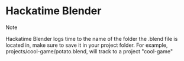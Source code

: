 # Hackatime Blender
> [!NOTE]  
> Hackatime Blender logs time to the name of the folder the .blend file is located in, make sure to save it in your project folder. For example, projects/cool-game/potato.blend, will track to a project "cool-game"